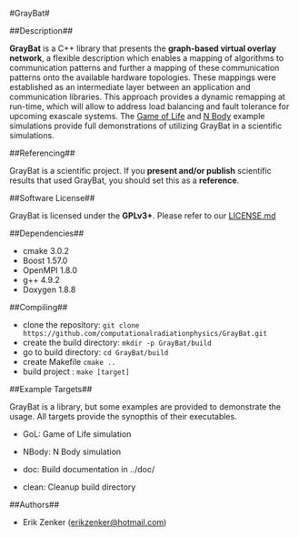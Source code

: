 #GrayBat#

##Description##

**GrayBat** is a C++ library that presents the **graph-based virtual
overlay network**, a flexible description which enables a mapping of
algorithms to communication patterns and further a mapping of these
communication patterns onto the available hardware topologies. These
mappings were established as an intermediate layer between an
application and communication libraries. This approach provides a
dynamic remapping at run-time, which will allow to address load
balancing and fault tolerance for upcoming exascale systems. The
[Game of Life](src/gol.cc) and [N Body](src/nbody.cc) example
simulations provide full demonstrations of utilizing GrayBat in a
scientific simulations.


##Referencing##

GrayBat is a scientific project. If you **present and/or publish** scientific
results that used GrayBat, you should set this as a **reference**.


##Software License##

GrayBat  is licensed under the **GPLv3+**. Please refer to our [LICENSE.md](LICENSE.md)


##Dependencies##

 * cmake 3.0.2
 * Boost 1.57.0
 * OpenMPI 1.8.0
 * g++ 4.9.2
 * Doxygen 1.8.8


##Compiling##

 * clone the repository: `git clone https://github.com/computationalradiationphysics/GrayBat.git`
 * create the build directory: `mkdir -p GrayBat/build`
 * go to build directory: `cd GrayBat/build`
 * create Makefile `cmake ..`
 * build project : `make [target]`

##Example Targets##

GrayBat is a library, but some examples are provided to demonstrate
the usage. All targets provide the synopthis of their executables.

 * GoL: Game of Life simulation

 * NBody: N Body simulation

 * doc: Build documentation in ../doc/

 * clean: Cleanup build directory



##Authors##

 * Erik Zenker (erikzenker@hotmail.com)

